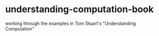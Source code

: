 understanding-computation-book
==============================

working through the examples in Tom Stuart's "Understanding Computation"
